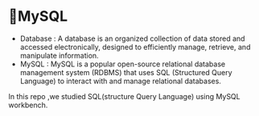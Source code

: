 # 📑MySQL
- Database : A database is an organized collection of data stored and accessed electronically, designed to efficiently manage, retrieve, and manipulate information.<br>
- MySQL : MySQL is a popular open-source relational database management system (RDBMS) that uses SQL (Structured Query Language) to interact with and manage relational databases.

In this repo ,we studied SQL(structure Query Language) using MySQL workbench.
